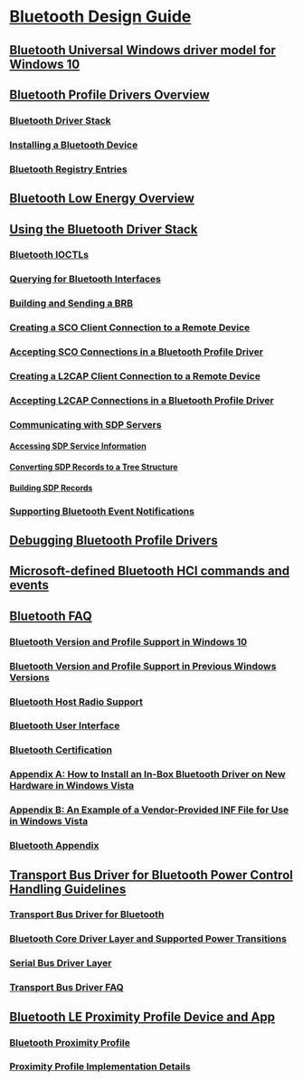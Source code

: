 # [Bluetooth Design Guide](index.md)
## [Bluetooth Universal Windows driver model for Windows 10](universal-bluetooth-driver-model-for-windows-10.md)
## [Bluetooth Profile Drivers Overview](bluetooth-profile-drivers-overview.md)
### [Bluetooth Driver Stack](bluetooth-driver-stack.md)
### [Installing a Bluetooth Device](installing-a-bluetooth-device.md)
### [Bluetooth Registry Entries](bluetooth-registry-entries.md)
## [Bluetooth Low Energy Overview](bluetooth-low-energy-overview.md)
## [Using the Bluetooth Driver Stack](using-the-bluetooth-driver-stack.md)
### [Bluetooth IOCTLs](bluetooth-ioctls2.md)
### [Querying for Bluetooth Interfaces](querying-for-bluetooth-interfaces.md)
### [Building and Sending a BRB](building-and-sending-a-brb.md)
### [Creating a SCO Client Connection to a Remote Device](creating-a-sco-client-connection-to-a-remote-device.md)
### [Accepting SCO Connections in a Bluetooth Profile Driver](accepting-sco-connections-in-a-bluetooth-profile-driver.md)
### [Creating a L2CAP Client Connection to a Remote Device](creating-a-l2cap-client-connection-to-a-remote-device.md)
### [Accepting L2CAP Connections in a Bluetooth Profile Driver](accepting-l2cap-connections-in-a-bluetooth-profile-driver.md)
### [Communicating with SDP Servers](communicating-with-sdp-servers.md)
#### [Accessing SDP Service Information](accessing-sdp-service-information.md)
#### [Converting SDP Records to a Tree Structure](converting-sdp-records-to-a-tree-structure.md)
#### [Building SDP Records](building-sdp-records.md)
### [Supporting Bluetooth Event Notifications](supporting-bluetooth-event-notifications.md)
## [Debugging Bluetooth Profile Drivers](debugging-bluetooth-profile-drivers.md)
## [Microsoft-defined Bluetooth HCI commands and events](microsoft-defined-bluetooth-hci-commands-and-events.md)
## [Bluetooth FAQ](bluetooth-faq.md)
### [Bluetooth Version and Profile Support in Windows 10](general-bluetooth-support-in-windows.md)
### [Bluetooth Version and Profile Support in Previous Windows Versions](bluetooth-support-in-previous-windows-versions.md)
### [Bluetooth Host Radio Support](bluetooth-host-radio-support.md)
### [Bluetooth User Interface](bluetooth-user-interface.md)
### [Bluetooth Certification](bluetooth-certification.md)
### [Appendix A: How to Install an In-Box Bluetooth Driver on New Hardware in Windows Vista](bluetooth-faq--appendix-a.md)
### [Appendix B: An Example of a Vendor-Provided INF File for Use in Windows Vista](bluetooth-faq--appendix-b.md)
### [Bluetooth Appendix](bluetooth-faq--appendix-c.md)
## [Transport Bus Driver for Bluetooth Power Control Handling Guidelines](transport-bus-driver-for-bluetooth-power-control-handling-guidelines.md)
### [Transport Bus Driver for Bluetooth](transport-bus-driver-for-bluetooth.md)
### [Bluetooth Core Driver Layer and Supported Power Transitions](bluetooth-core-driver-layer-and-supported-power-transitions.md)
### [Serial Bus Driver Layer](serial-bus-driver-layer.md)
### [Transport Bus Driver FAQ](transport-bus-driver-faq.md)
## [Bluetooth LE Proximity Profile Device and App](implementing-a-bluetooth-le-proximity-profile-device-and-application.md)
### [Bluetooth Proximity Profile](bluetooth-proximity-profile.md)
### [Proximity Profile Implementation Details](proximity-profile-implementation-details.md)

